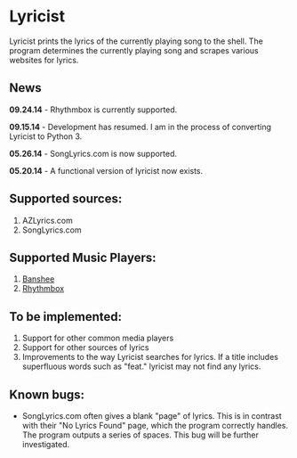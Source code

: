 Lyricist
======

Lyricist prints the lyrics of the currently playing song to the shell. The program determines the currently playing song and scrapes various websites for lyrics.

News
----
**09.24.14** - Rhythmbox is currently supported.

**09.15.14** - Development has resumed. I am in the process of converting Lyricist to Python 3.

**05.26.14** - SongLyrics.com is now supported.

**05.20.14** - A functional version of lyricist now exists.

Supported sources:
-----------------
1. AZLyrics.com
2. SongLyrics.com


Supported Music Players:
----------------------
1. <a href="http://en.wikipedia.org/wiki/Banshee_%28media_player%29" target="_blank">Banshee</a>
2. <a href="https://en.wikipedia.org/wiki/Rhythmbox" target="_blank">Rhythmbox</a>


To be implemented:
-----------------
1. Support for other common media players
2. Support for other sources of lyrics
3. Improvements to the way Lyricist searches for lyrics. If a title includes superfluous words such as "feat." lyricist may not find any lyrics. 

Known bugs:
-----------
- SongLyrics.com often gives a blank "page" of lyrics. This is in contrast with their "No Lyrics Found" page, which the program correctly handles. The program outputs a series of spaces. This bug will be further investigated.
